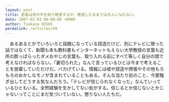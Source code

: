 ```yaml
---
layout: post
title: 若者は世の中を知り絶望するが、絶望したままでは大人になれない。
date: 2007-02-03 00:00:00 +0900
author: Tsukasa OISHI
permalink: /articles/49
---
```



　あるあるとかでいろいろと話題になっている捏造だけど、別にテレビに限った話ではなくて、新聞も本も教科書もインターネットもえらい大学教授の言葉も近所の酔っぱらったダメおやじの言葉も、取り入れる前にすべて等しく自分の頭で考えなければならない。「裏切られた」なんて言っているひとは今まで考えることを放棄していただけだ。バカげている。情報には嘘や捏造や誇張やその他もろもろのおかしなモノが含まれていることもある。そんな当たり前のこと、今更騒ぎ出してどうする気なんだろう。「テレビが信じられなくなった」なんていっているひともいる。全然経験を生かしてない気がする。信じるとか信じないとかじゃないってことにまだ気づいていない。懲りない人たちだ。  

